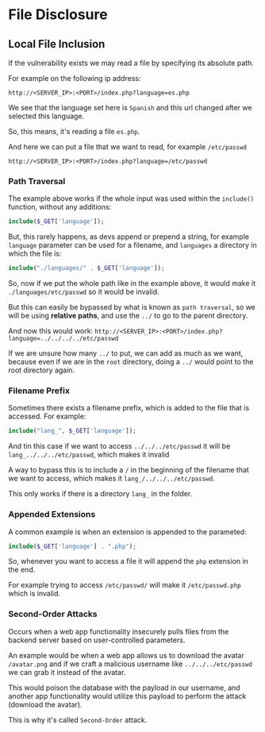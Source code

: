 # File Disclosure

## Local File Inclusion

If the vulnerability exists we may read a file by specifying its absolute path.

For example on the following ip address:

`http://<SERVER_IP>:<PORT>/index.php?language=es.php`

We see that the language set here is `Spanish` and this url changed after we selected this language.

So, this means, it's reading a file `es.php`.

And here we can put a file that we want to read, for example `/etc/passwd`

`http://<SERVER_IP>:<PORT>/index.php?language=/etc/passwd`

### Path Traversal

The example above works if the whole input was used within the `include()` function, without any additions:

```php
include($_GET['language']);
```

But, this rarely happens, as devs append or prepend a string, for example `language` parameter can be used for a filename, and `languages` a directory in which the file is:

```php
include("./languages/" . $_GET['language']);
```

So, now if we put the whole path like in the example above, it would make it `./languages/etc/passwd` so it would be invalid.

But this can easily be bypassed by what is known as `path traversal`, so we will be using **relative paths**, and use the `../` to go to the parent directory.

And now this would work:
`http://<SERVER_IP>:<PORT>/index.php?language=../../../../etc/passwd`

If we are unsure how many `../` to put, we can add as much as we want, because even if we are in the `root` directory, doing a `../` would point to the root directory again.

### Filename Prefix

Sometimes there exists a filename prefix, which is added to the file that is accessed. For example:

```php
include("lang_", $_GET['language']);
```

And tin this case if we want to access `../../../etc/passwd` it will be `lang_../../../etc/passwd`, which makes it invalid

A way to bypass this is to include a `/` in the beginning of the filename that we want to access, which makes it `lang_/../../../etc/passwd`.

This only works if there is a directory `lang_` in the folder.

### Appended Extensions

A common example is when an extension is appended to the parameted:

```php
include($_GET['language'] . ".php");
```

So, whenever you want to access a file it will append the `php` extension in the end.

For example trying to access `/etc/passwd/` will make it `/etc/passwd.php` which is invalid.

### Second-Order Attacks

Occurs when a web app functionality insecurely pulls files from the backend server based on user-controlled parameters.

An example would be when a web app allows us to download the avatar `/avatar.png` and if we craft a malicious username like `../../../etc/passwd` we can grab it instead of the avatar.

This would poison the database with the payload in our username, and another app functionality would utilize this payload to perform the attack (download the avatar).

This is why it's called `Second-Order` attack.

